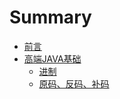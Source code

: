# Summary

* [前言](README.md)
* [高端JAVA基础](chapter/java_height_base/index.md)
  * [进制](chapter/java_height_base/hex.md)
  * [原码、反码、补码](chapter/java_height_base/code.md)

